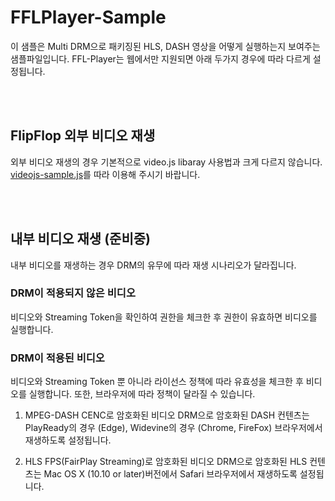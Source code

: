 # FFLPlayer-Sample

이 샘플은 Multi DRM으로 패키징된 HLS, DASH 영상을 어떻게 실행하는지 보여주는 샘플파일입니다.
FFL-Player는 웹에서만 지원되면 아래 두가지 경우에 따라 다르게 설정됩니다.

<br/><br/>

## FlipFlop 외부 비디오 재생

외부 비디오 재생의 경우 기본적으로 video.js libaray 사용법과 크게 다르지 않습니다.
[videojs-sample.js](https://github.com/jocoos-dev/FFLPlayer-Sample/blob/main/js/videojs-sample.js)를 따라 이용해 주시기 바랍니다.

<br/><br/>

## 내부 비디오 재생 (준비중)

내부 비디오를 재생하는 경우 DRM의 유무에 따라 재생 시나리오가 달라집니다.

### DRM이 적용되지 않은 비디오

비디오와 Streaming Token을 확인하여 권한을 체크한 후 권한이 유효하면 비디오를 실행합니다.

### DRM이 적용된 비디오

비디오와 Streaming Token 뿐 아니라 라이선스 정책에 따라 유효성을 체크한 후 비디오를 실행합니다.
또한, 브라우저에 따라 정책이 달라질 수 있습니다.

1. MPEG-DASH CENC로 암호화된 비디오
   DRM으로 암호화된 DASH 컨텐츠는 PlayReady의 경우 (Edge), Widevine의 경우 (Chrome, FireFox) 브라우저에서 재생하도록 설정됩니다.

2. HLS FPS(FairPlay Streaming)로 암호화된 비디오
   DRM으로 암호화된 HLS 컨텐츠는 Mac OS X (10.10 or later)버전에서 Safari 브라우저에서 재생하도록 설정됩니다.
